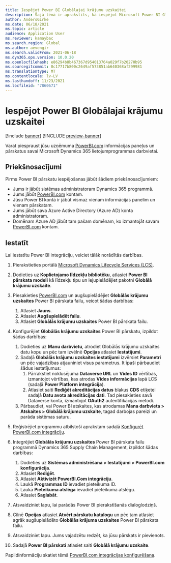 ```yaml
---
title: Iespējot Power BI Globālajai krājumu uzskaitei
description: Šajā tēmā ir aprakstīts, kā iespējot Microsoft Power BI Globālajai krājumu uzskaiti.
author: AndersGirke
ms.date: 06/18/2021
ms.topic: article
audience: Application User
ms.reviewer: kamaybac
ms.search.region: Global
ms.author: aevengir
ms.search.validFrom: 2021-06-18
ms.dyn365.ops.version: 10.0.20
ms.openlocfilehash: e86294b8b467367d954013764a029f7b20270b95
ms.sourcegitcommit: 8c17717b800c2649af573851ab640368af299981
ms.translationtype: MT
ms.contentlocale: lv-LV
ms.lasthandoff: 11/23/2021
ms.locfileid: "7860671"
---
```

# <a name="enable-power-bi-for-global-inventory-accounting"></a>Iespējot Power BI Globālajai krājumu uzskaitei

[!include [banner](../includes/banner.md)]
[!INCLUDE [preview-banner](../includes/preview-banner.md)]
<!--KFM: Preview until 4/30/2022 -->

Varat piespraust jūsu uzņēmuma [PowerBI.com](https://powerbi.com/) informācijas paneļus un pārskatus savai Microsoft Dynamics 365 lietojumprogrammas darbvietai.

## <a name="prerequisites"></a>Priekšnosacījumi

Pirms Power BI pārskatu iespējošanas jābūt šādiem priekšnosacījumiem:

- Jums ir jābūt sistēmas administratoram Dynamics 365 programmā.
- Jums jābūt [PowerBI.com](https://powerbi.com/) kontam.
- Jūsu Power BI kontā ir jābūt vismaz vienam informācijas panelim un vienam pārskatam.
- Jums jābūt sava Azure Active Directory (Azure AD) konta administratoram.
- Domēnam Azure AD jābūt tam pašam domēnam, ko izmantojāt savam [PowerBI.com](https://powerbi.com/) kontam.

## <a name="setup"></a>Iestatīt

Lai iestatītu Power BI integrāciju, veiciet tālāk norādītās darbības.

1. Pierakstieties portālā [Microsoft Dynamics Lifecycle Services (LCS)](https://lcs.dynamics.com/Logon/Index).
1. Dodieties uz **Koplietojamo līdzekļu bibliotēku**, atlasiet **Power BI pārskata modeli** kā līdzekļu tipu un lejupielādējiet pakotni **Globālā krājumu uzskaite**. 
1. Piesakieties [PowerBI.com](https://app.powerbi.com/) un augšupielādējiet **Globālās krājumu uzskaites** Power BI pārskata failu, veicot šādas darbības:

    1. Atlasiet **Jauns**.
    1. Atlasiet **Augšupielādēt failu**.
    1. Atlasiet **Globālās krājumu uzskaites** Power BI pārskata failu.

1. Konfigurējiet **Globālās krājumu uzskaites** Power BI pārskatu, izpildot šādas darbības:

    1. Dodieties uz **Manu darbvietu**, atrodiet Globālās krājumu uzskaites datu kopu un pēc tam izvēlnē **Opcijas** atlasiet **Iestatījumi**.
    1. Sadaļā **Globālās krājumu uzskaites iestatījumi** izvērsiet **Parametri** un pēc vajadzības atjauniniet visus parametrus. It īpaši pārbaudiet šādus iestatījumus:
        1. Pārrakstiet noklusējuma **Dataverse URL** un **Vides ID** vērtības, izmantojot vērtības, kas atrodas **Vides informācijas** lapā LCS (sadaļā **Power Platform integrācija**).
        1. Atlasiet saiti **Rediģēt akreditācijas datus** blakus **CDS** etiķetei sadaļā **Datu avota akreditācijas dati**. Tad piesakieties savā Dataverse kontā, izmantojot **OAuth2** autentifikācijas metodi.
    1. Pārbaudiet, vai Power BI atskaites, kas atrodamas **Mana darbvieta \> Atskaites \> Globālā krājumu uzskaite**, tagad darbojas pareizi un parāda sistēmas saturu.

1. Reģistrējiet programmu atbilstoši aprakstam sadaļā [Konfigurēt PowerBI.com integrāciju](../../fin-ops-core/dev-itpro/analytics/configure-power-bi-integration.md#registration-process).
1. Integrējiet **Globālās krājumu uzskaites** Power BI pārskata failu programmā Dynamics 365 Supply Chain Management, izpildot šādas darbības:

    1. Dodieties uz **Sistēmas administrēšana \> Iestatījumi \> PowerBI.com konfigurācija**.
    1. Atlasiet **Rediģēt**.
    1. Atlasiet **Aktivizēt PowerBI.Com integrāciju**.
    1. Laukā **Programmas ID** ievadiet pieteikuma ID.
    1. Laukā **Pieteikuma atslēga** ievadiet pieteikuma atslēgu.
    1. Atlasiet **Saglabāt**.

1. Atsvaidziniet lapu, lai parādās Power BI pierakstīšanās dialoglodziņš.
1. Cilnē **Opcijas** atlasiet **Atvērt pārskatu katalogu** un pēc tam atlasiet agrāk augšupielādēto **Globālās krājuma uzskaites** Power BI pārskata failu.
1. Atsvaidziniet lapu. Jums vajadzētu redzēt, ka jūsu pārskats ir pievienots.
1. Sadaļā **Power BI pārskati** atlasiet saiti **Globālā krājumu uzskaite**.

Papildinformāciju skatiet tēmā [PowerBI.com integrācijas konfigurēšana](../../fin-ops-core/dev-itpro/analytics/configure-power-bi-integration.md).
